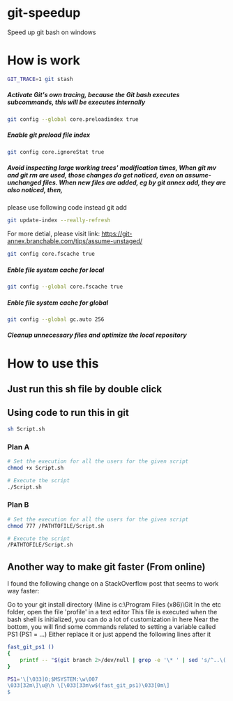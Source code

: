 # git-speedup
Speed up git bash on windows
# How is work

```bash
GIT_TRACE=1 git stash
```
##### Activate Git's own tracing, because the Git bash executes subcommands, this will be executes internally
```bash
git config --global core.preloadindex true
```

##### Enable git preload file index
```bash
git config core.ignoreStat true
```
##### Avoid inspecting large working trees' modification times, When git mv and git rm are used, those changes do get noticed, even on assume-unchanged files. When new files are added, eg by git annex add, they are also noticed, then, 
please use following code instead git add 
```bash 
git update-index --really-refresh
```
For more detial, please visit link: https://git-annex.branchable.com/tips/assume-unstaged/

```bash
git config core.fscache true
```
##### Enble file system cache for local

```bash
git config --global core.fscache true
```
##### Enble file system cache for global

```bash
git config --global gc.auto 256
```
##### Cleanup unnecessary files and optimize the local repository

# How to use this

## Just run this sh file by double click

## Using code to run this in git
```bash
sh Script.sh
```
### Plan A
```bash
# Set the execution for all the users for the given script
chmod +x Script.sh

# Execute the script
./Script.sh
```

### Plan B
```bash
# Set the execution for all the users for the given script
chmod 777 /PATHTOFILE/Script.sh

# Execute the script
/PATHTOFILE/Script.sh
```

## Another way to make git faster (From online)
I found the following change on a StackOverflow post that seems to work way faster:

Go to your git install directory (Mine is c:\Program Files (x86)\Git
In the etc folder, open the file 'profile' in a text editor
This file is executed when the bash shell is initialized, you can do a lot of customization in here
Near the bottom, you will find some commands related to setting a variable called PS1 (PS1 = ...)
Either replace it or just append the following lines after it

```bash
fast_git_ps1 ()                                                                              
{                                                                                            
    printf -- "$(git branch 2>/dev/null | grep -e '\* ' | sed 's/^..\(.*\)/ {\1} /')"    
}                                                                                            

PS1='\[\033]0;$MSYSTEM:\w\007                                                                
\033[32m\]\u@\h \[\033[33m\w$(fast_git_ps1)\033[0m\]                                         
$
```
